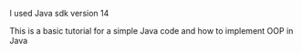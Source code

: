 I used Java sdk version 14

This is a basic tutorial for a simple Java code and how to implement OOP in Java
